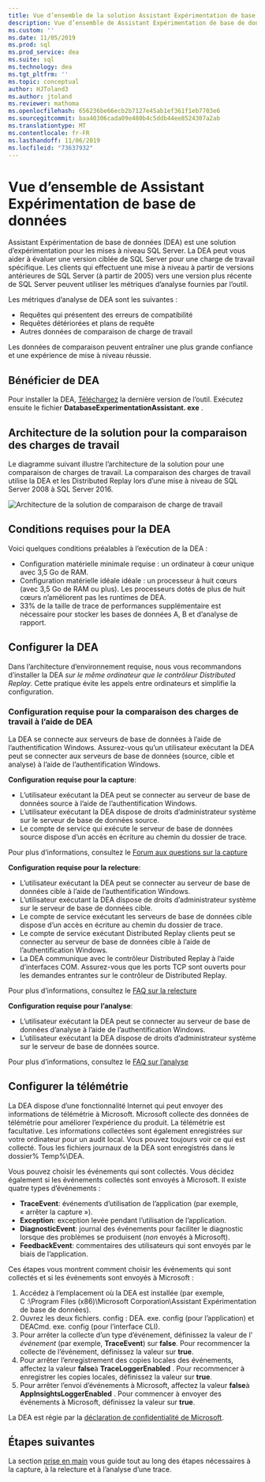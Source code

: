 ```yaml
---
title: Vue d’ensemble de la solution Assistant Expérimentation de base de données pour les mises à niveau SQL Server
description: Vue d’ensemble de Assistant Expérimentation de base de données
ms.custom: ''
ms.date: 11/05/2019
ms.prod: sql
ms.prod_service: dea
ms.suite: sql
ms.technology: dea
ms.tgt_pltfrm: ''
ms.topic: conceptual
author: HJToland3
ms.author: jtoland
ms.reviewer: mathoma
ms.openlocfilehash: 656236be66ecb2b7127e45ab1ef361f1eb7703e6
ms.sourcegitcommit: baa40306cada09e480b4c5ddb44ee8524307a2ab
ms.translationtype: MT
ms.contentlocale: fr-FR
ms.lasthandoff: 11/06/2019
ms.locfileid: "73637932"
---
```

# <a name="overview-of-database-experimentation-assistant"></a>Vue d’ensemble de Assistant Expérimentation de base de données

Assistant Expérimentation de base de données (DEA) est une solution d’expérimentation pour les mises à niveau SQL Server. La DEA peut vous aider à évaluer une version ciblée de SQL Server pour une charge de travail spécifique. Les clients qui effectuent une mise à niveau à partir de versions antérieures de SQL Server (à partir de 2005) vers une version plus récente de SQL Server peuvent utiliser les métriques d’analyse fournies par l’outil.

Les métriques d’analyse de DEA sont les suivantes :

- Requêtes qui présentent des erreurs de compatibilité
- Requêtes détériorées et plans de requête
- Autres données de comparaison de charge de travail

Les données de comparaison peuvent entraîner une plus grande confiance et une expérience de mise à niveau réussie.

## <a name="get-dea"></a>Bénéficier de DEA

Pour installer la DEA, [Téléchargez](https://www.microsoft.com/download/details.aspx?id=54090) la dernière version de l’outil. Exécutez ensuite le fichier **DatabaseExperimentationAssistant. exe** .

## <a name="solution-architecture-for-comparing-workloads"></a>Architecture de la solution pour la comparaison des charges de travail

Le diagramme suivant illustre l’architecture de la solution pour une comparaison de charges de travail. La comparaison des charges de travail utilise la DEA et les Distributed Replay lors d’une mise à niveau de SQL Server 2008 à SQL Server 2016.

![Architecture de la solution de comparaison de charge de travail](./media/database-experimentation-assistant-overview/dea-overview-compare-solution-architecture.png)

## <a name="dea-prerequisites"></a>Conditions requises pour la DEA

Voici quelques conditions préalables à l’exécution de la DEA :

- Configuration matérielle minimale requise : un ordinateur à cœur unique avec 3,5 Go de RAM.
- Configuration matérielle idéale idéale : un processeur à huit cœurs (avec 3,5 Go de RAM ou plus). Les processeurs dotés de plus de huit cœurs n’améliorent pas les runtimes de DEA.
- 33% de la taille de trace de performances supplémentaire est nécessaire pour stocker les bases de données A, B et d’analyse de rapport.

## <a name="configure-dea"></a>Configurer la DEA

Dans l’architecture d’environnement requise, nous vous recommandons d’installer la DEA *sur le même ordinateur que le contrôleur Distributed Replay*. Cette pratique évite les appels entre ordinateurs et simplifie la configuration.

### <a name="required-configuration-for-workload-comparison-by-using-dea"></a>Configuration requise pour la comparaison des charges de travail à l’aide de DEA

La DEA se connecte aux serveurs de base de données à l’aide de l’authentification Windows. Assurez-vous qu’un utilisateur exécutant la DEA peut se connecter aux serveurs de base de données (source, cible et analyse) à l’aide de l’authentification Windows.

**Configuration requise pour la capture**:

- L’utilisateur exécutant la DEA peut se connecter au serveur de base de données source à l’aide de l’authentification Windows.
- L’utilisateur exécutant la DEA dispose de droits d’administrateur système sur le serveur de base de données source.
- Le compte de service qui exécute le serveur de base de données source dispose d’un accès en écriture au chemin du dossier de trace.

Pour plus d’informations, consultez le [Forum aux questions sur la capture](database-experimentation-assistant-capture-trace.md#frequently-asked-questions-about-trace-capture)

**Configuration requise pour la relecture**: 

- L’utilisateur exécutant la DEA peut se connecter au serveur de base de données cible à l’aide de l’authentification Windows.
- L’utilisateur exécutant la DEA dispose de droits d’administrateur système sur le serveur de base de données cible.
- Le compte de service exécutant les serveurs de base de données cible dispose d’un accès en écriture au chemin du dossier de trace.
- Le compte de service exécutant Distributed Replay clients peut se connecter au serveur de base de données cible à l’aide de l’authentification Windows.
- La DEA communique avec le contrôleur Distributed Replay à l’aide d’interfaces COM. Assurez-vous que les ports TCP sont ouverts pour les demandes entrantes sur le contrôleur de Distributed Replay.

Pour plus d’informations, consultez le [FAQ sur la relecture](database-experimentation-assistant-replay-trace.md#frequently-asked-questions-about-trace-replay)

**Configuration requise pour l’analyse**:

- L’utilisateur exécutant la DEA peut se connecter au serveur de base de données d’analyse à l’aide de l’authentification Windows.
- L’utilisateur exécutant la DEA dispose de droits d’administrateur système sur le serveur de base de données source.

Pour plus d’informations, consultez le [FAQ sur l’analyse](database-experimentation-assistant-create-report.md#frequently-asked-questions-about-analysis-reports)

## <a name="set-up-telemetry"></a>Configurer la télémétrie

La DEA dispose d’une fonctionnalité Internet qui peut envoyer des informations de télémétrie à Microsoft. Microsoft collecte des données de télémétrie pour améliorer l’expérience du produit. La télémétrie est facultative. Les informations collectées sont également enregistrées sur votre ordinateur pour un audit local. Vous pouvez toujours voir ce qui est collecté. Tous les fichiers journaux de la DEA sont enregistrés dans le dossier% Temp%\\DEA.

Vous pouvez choisir les événements qui sont collectés. Vous décidez également si les événements collectés sont envoyés à Microsoft. Il existe quatre types d’événements :

- **TraceEvent**: événements d’utilisation de l’application (par exemple, « arrêter la capture »).
- **Exception**: exception levée pendant l’utilisation de l’application.
- **DiagnosticEvent**: journal des événements pour faciliter le diagnostic lorsque des problèmes se produisent (*non* envoyés à Microsoft).
- **FeedbackEvent**: commentaires des utilisateurs qui sont envoyés par le biais de l’application.

Ces étapes vous montrent comment choisir les événements qui sont collectés et si les événements sont envoyés à Microsoft :

1. Accédez à l’emplacement où la DEA est installée (par exemple, C :\\Program Files (x86)\\Microsoft Corporation\\Assistant Expérimentation de base de données).
2. Ouvrez les deux fichiers. config : DEA. exe. config (pour l’application) et DEACmd. exe. config (pour l’interface CLI).
3. Pour arrêter la collecte d’un type d’événement, définissez la valeur de l' *événement* (par exemple, **TraceEvent**) sur **false**. Pour recommencer la collecte de l’événement, définissez la valeur sur **true**.
4. Pour arrêter l’enregistrement des copies locales des événements, affectez la valeur **false**à **TraceLoggerEnabled** . Pour recommencer à enregistrer les copies locales, définissez la valeur sur **true**.
5. Pour arrêter l’envoi d’événements à Microsoft, affectez la valeur **false**à **AppInsightsLoggerEnabled** . Pour commencer à envoyer des événements à Microsoft, définissez la valeur sur **true**.

La DEA est régie par la [déclaration de confidentialité de Microsoft](https://aka.ms/dea-privacy).

## <a name="next-steps"></a>Étapes suivantes

La section [prise en main](database-experimentation-assistant-get-started.md) vous guide tout au long des étapes nécessaires à la capture, à la relecture et à l’analyse d’une trace.
